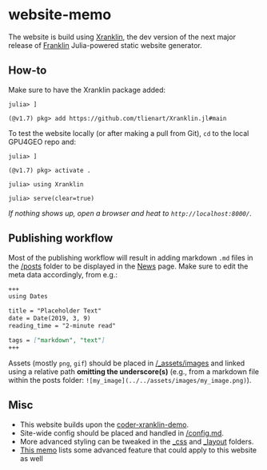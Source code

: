 # website-memo

The website is build using [Xranklin](https://github.com/tlienart/Xranklin.jl),
the dev version of the next major release of [Franklin](https://github.com/tlienart/Franklin.jl) Julia-powered static website generator.

## How-to

Make sure to have the Xranklin package added:
```julia-repl
julia> ]

(@v1.7) pkg> add https://github.com/tlienart/Xranklin.jl#main
```

To test the website locally (or after making a pull from Git), `cd` to the local GPU4GEO repo and:
```julia-repl
julia> ]

(@v1.7) pkg> activate .

julia> using Xranklin

julia> serve(clear=true)
```

_If nothing shows up, open a browser and heat to `http://localhost:8000/`._

## Publishing workflow

Most of the publishing workflow will result in adding markdown `.md` files in the [/posts](posts) folder to be displayed in the [News](https://ptsolvers.github.io/GPU4GEO/posts/) page. Make sure to edit the meta data accordingly, from e.g.:
```md
+++
using Dates

title = "Placeholder Text"
date = Date(2019, 3, 9)
reading_time = "2-minute read"

tags = ["markdown", "text"]
+++
```

Assets (mostly `png`, `gif`) should be placed in [/_assets/images](_assets/images) and linked using a relative path **omitting the underscore(s)** (e.g., from a markdown file within the posts folder: `![my_image](../../assets/images/my_image.png)`).


## Misc
- This website builds upon the [coder-xranklin-demo](https://github.com/tlienart/coder-xranklin-demo).
- Site-wide config should be placed and handled in [/config.md](config.md).
- More advanced styling can be tweaked in the [_css](/_css) and [_layout](/_layout) folders.
- [This memo](https://github.com/eth-vaw-glaciology/course-101-0250-00/blob/main/website-memo.md) lists some advanced feature that could apply to this website as well
